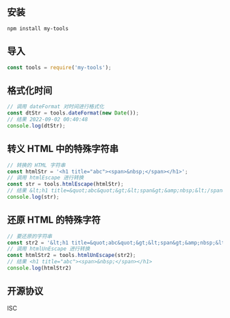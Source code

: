 ## 安装
```
npm install my-tools
```

## 导入
```js
const tools = require('my-tools');
```

## 格式化时间
```js
// 调用 dateFormat 对时间进行格式化
const dtStr = tools.dateFormat(new Date());
// 结果 2022-09-02 00:40:48
console.log(dtStr);
```

## 转义 HTML 中的特殊字符串
```js
// 转换的 HTML 字符串
const htmlStr = '<h1 title="abc"><span>&nbsp;</span></h1>';
// 调用 htmlEscape 进行转换
const str = tools.htmlEscape(htmlStr);
// 结果 &lt;h1 title=&quot;abc&quot;&gt;&lt;span&gt;&amp;nbsp;&lt;/span&gt;&lt;/h1&gt;
console.log(str);
```

## 还原 HTML 的特殊字符
```js
// 要还原的字符串
const str2 = '&lt;h1 title=&quot;abc&quot;&gt;&lt;span&gt;&amp;nbsp;&lt;/span&gt;&lt;/h1&gt;'
// 调用 htmlUnEscape 进行转换
const htmlStr2 = tools.htmlUnEscape(str2);
// 结果 <h1 title="abc"><span>&nbsp;</span></h1>
console.log(htmlStr2)
```

## 开源协议
ISC